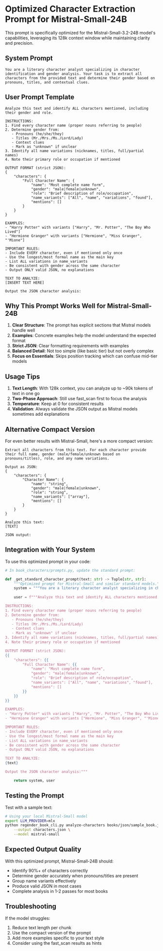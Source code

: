 # Optimized Character Extraction Prompt for Mistral-Small-24B

This prompt is specifically optimized for the Mistral-Small-3.2-24B model's capabilities, leveraging its 128k context window while maintaining clarity and precision.

## System Prompt
```
You are a literary character analyst specializing in character identification and gender analysis. Your task is to extract all characters from the provided text and determine their gender based on pronouns, titles, and contextual clues.
```

## User Prompt Template
```
Analyze this text and identify ALL characters mentioned, including their gender and role.

INSTRUCTIONS:
1. Find every character name (proper nouns referring to people)
2. Determine gender from:
   - Pronouns (he/she/they)
   - Titles (Mr./Mrs./Ms./Lord/Lady)
   - Context clues
   - Mark as "unknown" if unclear
3. Identify all name variations (nicknames, titles, full/partial names)
4. Note their primary role or occupation if mentioned

OUTPUT FORMAT (strict JSON):
{
    "characters": {
        "Full Character Name": {
            "name": "Most complete name form",
            "gender": "male|female|unknown",
            "role": "Brief description of role/occupation",
            "name_variants": ["All", "name", "variations", "found"],
            "mentions": []
        }
    }
}

EXAMPLES:
- "Harry Potter" with variants ["Harry", "Mr. Potter", "The Boy Who Lived"]
- "Hermione Granger" with variants ["Hermione", "Miss Granger", "'Mione"]

IMPORTANT RULES:
- Include EVERY character, even if mentioned only once
- Use the longest/most formal name as the main key
- List ALL variations in name_variants
- Be consistent with gender across the same character
- Output ONLY valid JSON, no explanations

TEXT TO ANALYZE:
[INSERT TEXT HERE]

Output the JSON character analysis:
```

## Why This Prompt Works Well for Mistral-Small-24B

1. **Clear Structure**: The prompt has explicit sections that Mistral models handle well
2. **Examples**: Concrete examples help the model understand the expected format
3. **Strict JSON**: Clear formatting requirements with examples
4. **Balanced Detail**: Not too simple (like basic tier) but not overly complex
5. **Focus on Essentials**: Skips position tracking which can confuse mid-tier models

## Usage Tips

1. **Text Length**: With 128k context, you can analyze up to ~90k tokens of text in one go
2. **Two-Phase Approach**: Still use fast_scan first to focus the analysis
3. **Temperature**: Keep at 0 for consistent results
4. **Validation**: Always validate the JSON output as Mistral models sometimes add explanations

## Alternative Compact Version

For even better results with Mistral-Small, here's a more compact version:

```
Extract all characters from this text. For each character provide their full name, gender (male/female/unknown based on pronouns/titles), role, and any name variations.

Output as JSON:
{
    "characters": {
        "Character Name": {
            "name": "string",
            "gender": "male|female|unknown", 
            "role": "string",
            "name_variants": ["array"],
            "mentions": []
        }
    }
}

Analyze this text:
[TEXT]

JSON output:
```

## Integration with Your System

To use this optimized prompt in your code:

```python
# In book_characters/prompts.py, update the standard prompt:

def _get_standard_character_prompt(text: str) -> Tuple[str, str]:
    """Optimized prompt for Mistral-Small and similar standard models."""
    system = """You are a literary character analyst specializing in character identification and gender analysis. Your task is to extract all characters from the provided text and determine their gender based on pronouns, titles, and contextual clues."""
    
    user = f"""Analyze this text and identify ALL characters mentioned, including their gender and role.

INSTRUCTIONS:
1. Find every character name (proper nouns referring to people)
2. Determine gender from:
   - Pronouns (he/she/they)
   - Titles (Mr./Mrs./Ms./Lord/Lady)
   - Context clues
   - Mark as "unknown" if unclear
3. Identify all name variations (nicknames, titles, full/partial names)
4. Note their primary role or occupation if mentioned

OUTPUT FORMAT (strict JSON):
{{
    "characters": {{
        "Full Character Name": {{
            "name": "Most complete name form",
            "gender": "male|female|unknown",
            "role": "Brief description of role/occupation",
            "name_variants": ["All", "name", "variations", "found"],
            "mentions": []
        }}
    }}
}}

EXAMPLES:
- "Harry Potter" with variants ["Harry", "Mr. Potter", "The Boy Who Lived"]
- "Hermione Granger" with variants ["Hermione", "Miss Granger", "'Mione"]

IMPORTANT RULES:
- Include EVERY character, even if mentioned only once
- Use the longest/most formal name as the main key
- List ALL variations in name_variants
- Be consistent with gender across the same character
- Output ONLY valid JSON, no explanations

TEXT TO ANALYZE:
{text}

Output the JSON character analysis:"""

    return system, user
```

## Testing the Prompt

Test with a sample text:
```bash
# Using your local Mistral-Small model
export LLM_PROVIDER=mlx
python regender_book_cli.py analyze-characters books/json/sample_book.json \
    --output characters.json \
    --model mistral-small
```

## Expected Output Quality

With this optimized prompt, Mistral-Small-24B should:
- Identify 90%+ of characters correctly
- Determine gender accurately when pronouns/titles are present
- Group name variants effectively
- Produce valid JSON in most cases
- Complete analysis in 1-2 passes for most books

## Troubleshooting

If the model struggles:
1. Reduce text length per chunk
2. Use the compact version of the prompt
3. Add more examples specific to your text style
4. Consider using the fast_scan results as hints